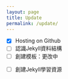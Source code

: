 ```yaml
---
layout: page
title: Update
permalink: /update/
---
```


* [X] Hosting on Github 
* [ ]  認識Jekyll資料結構
* [ ] 創建模板：更改中
- [ ] 創建Jekyll學習資源